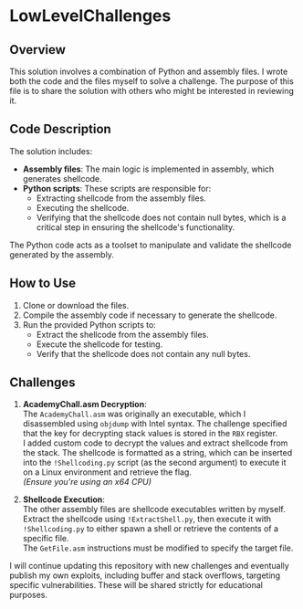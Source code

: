 # LowLevelChallenges

## Overview
This solution involves a combination of Python and assembly files. I wrote both the code and the files myself to solve a challenge. The purpose of this file is to share the solution with others who might be interested in reviewing it.

## Code Description
The solution includes:
- **Assembly files**: The main logic is implemented in assembly, which generates shellcode.
- **Python scripts**: These scripts are responsible for:
  - Extracting shellcode from the assembly files.
  - Executing the shellcode.
  - Verifying that the shellcode does not contain null bytes, which is a critical step in ensuring the shellcode's functionality.

The Python code acts as a toolset to manipulate and validate the shellcode generated by the assembly.

## How to Use
1. Clone or download the files.
2. Compile the assembly code if necessary to generate the shellcode.
3. Run the provided Python scripts to:
   - Extract the shellcode from the assembly files.
   - Execute the shellcode for testing.
   - Verify that the shellcode does not contain any null bytes.

## Challenges

1. **AcademyChall.asm Decryption**:  
   The `AcademyChall.asm` was originally an executable, which I disassembled using `objdump` with Intel syntax. The challenge specified that the key for decrypting stack values is stored in the `RBX` register.  
   I added custom code to decrypt the values and extract shellcode from the stack. The shellcode is formatted as a string, which can be inserted into the `!Shellcoding.py` script (as the second argument) to execute it on a Linux environment and retrieve the flag.  
   *(Ensure you're using an x64 CPU)*

2. **Shellcode Execution**:  
   The other assembly files are shellcode executables written by myself. Extract the shellcode using `!ExtractShell.py`, then execute it with `!Shellcoding.py` to either spawn a shell or retrieve the contents of a specific file.  
   The `GetFile.asm` instructions must be modified to specify the target file.

I will continue updating this repository with new challenges and eventually publish my own exploits, including buffer and stack overflows, targeting specific vulnerabilities. These will be shared strictly for educational purposes.





